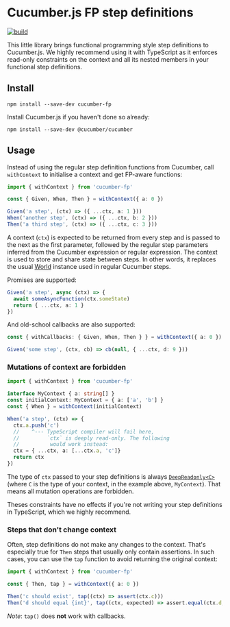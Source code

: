 # Cucumber.js FP step definitions

[![build](https://github.com/jbpros/cucumber-fp/workflows/build/badge.svg)](https://github.com/jbpros/cucumber-fp/actions?query=workflow%3Abuild)

This little library brings functional programming style step definitions to Cucumber.js. We highly recommend using it with TypeScript as it enforces read-only constraints on the context and all its nested members in your functional step definitions.

## Install

    npm install --save-dev cucumber-fp

Install Cucumber.js if you haven't done so already:

    npm install --save-dev @cucumber/cucumber

## Usage

Instead of using the regular step definition functions from Cucumber, call `withContext` to initialise a context and get FP-aware functions:

```typescript
import { withContext } from 'cucumber-fp'

const { Given, When, Then } = withContext({ a: 0 })

Given('a step', (ctx) => ({ ...ctx, a: 1 }))
When('another step', (ctx) => ({ ...ctx, b: 2 }))
Then('a third step', (ctx) => ({ ...ctx, c: 3 }))
```

A context (`ctx`) is expected to be returned from every step and is passed to the next as the first parameter, followed by the regular step parameters inferred from the Cucumber expression or regular expression. The context is used to store and share state between steps. In other words, it replaces the usual [World](https://github.com/cucumber/cucumber-js/blob/master/docs/support_files/world.md) instance used in regular Cucumber steps.

Promises are supported:

```typescript
Given('a step', async (ctx) => {
  await someAsyncFunction(ctx.someState)
  return { ...ctx, a: 1 }
})
```

And old-school callbacks are also supported:

```typescript
const { withCallbacks: { Given, When, Then } } = withContext({ a: 0 })

Given('some step', (ctx, cb) => cb(null, { ...ctx, d: 9 }))
```

### Mutations of context are forbidden

```typescript
import { withContext } from 'cucumber-fp'

interface MyContext { a: string[] }
const initialContext: MyContext = { a: ['a', 'b'] }
const { When } = withContext(initialContext)

When('a step', (ctx) => {
  ctx.a.push('c')
  //    ^--- TypeScript compiler will fail here,
  //         `ctx` is deeply read-only. The following
  //          would work instead:
  ctx = { ...ctx, a: [...ctx.a, 'c']}
  return ctx
})
```

The type of `ctx` passed to your step definitions is always [`DeepReadonly<C>`](https://github.com/krzkaczor/ts-essentials#Deep-wrapper-types) (where `C` is the type of your context, in the example above, `MyContext`). That means all mutation operations are forbidden.

Theses constraints have no effects if you're not writing your step definitions in TypeScript, which we highly recommend.

### Steps that don't change context

Often, step definitions do not make any changes to the context. That's especially true for `Then` steps that usually only contain assertions. In such cases, you can use the `tap` function to avoid returning the original context:

```typescript
import { withContext } from 'cucumber-fp'

const { Then, tap } = withContext({ a: 0 })

Then('c should exist', tap((ctx) => assert(ctx.c)))
Then('d should equal {int}', tap((ctx, expected) => assert.equal(ctx.d, expected)))
```

_Note_: `tap()` does **not** work with callbacks.
